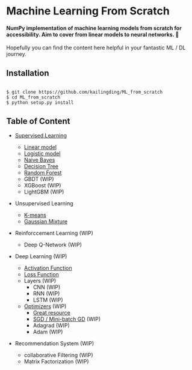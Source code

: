 # Machine Learning From Scratch

#### NumPy implementation of machine learning models from scratch for accessibility. Aim to cover from linear models to neural networks. 🚀

Hopefully you can find the content here helpful in your fantastic ML / DL journey.

## Installation

<pre><code>
$ git clone https://github.com/kailingding/ML_from_scratch 
$ cd ML_from_scratch 
$ python setup.py install
</code></pre>

## Table of Content
- [Supervised Learning](https://github.com/kailingding/ML_from_scratch/tree/master/ml_from_scratch/supervised_learning)
	- [Linear model](https://github.com/kailingding/ML_from_scratch/blob/master/ml_from_scratch/supervised_learning/linear_regression.py)
	- [Logistic model](https://github.com/kailingding/ML_from_scratch/blob/master/ml_from_scratch/supervised_learning/logistic_regression.py)
	- [Naive Bayes](https://github.com/kailingding/ML_from_scratch/blob/master/ml_from_scratch/supervised_learning/naive_bayes.py)
	- [Decision Tree](https://github.com/kailingding/ML_from_scratch/blob/master/ml_from_scratch/supervised_learning/decision_tree.py)
	- [Random Forest](https://github.com/kailingding/ML_from_scratch/blob/master/ml_from_scratch/supervised_learning/random_forest.py) 
	- GBDT (WIP)
	- XGBoost (WIP)
	- LightGBM (WIP)
- Unsupervised Learning
	- [K-means](https://github.com/kailingding/ML_from_scratch/blob/master/ml_from_scratch/unsupervised_learning/kmeans.py)
	- [Gaussian Mixture](https://github.com/kailingding/ML_from_scratch/blob/master/ml_from_scratch/unsupervised_learning/gaussian_mixture.py)
- Reinforccement Learning (WIP)
	- Deep Q-Network (WIP)
- Deep Learning (WIP)
	- [Activation Function](https://github.com/kailingding/ML_from_scratch/blob/master/ml_from_scratch/deep_learning/activation_function.py)
	- [Loss Function](https://github.com/kailingding/ML_from_scratch/blob/master/ml_from_scratch/deep_learning/loss_function.py)
	- Layers (WIP)
		- CNN (WIP)
		- RNN (WIP)
		- LSTM (WIP)
	- [Optimizers](https://github.com/kailingding/ML_from_scratch/blob/master/ml_from_scratch/deep_learning/optimizer.py) (WIP)
		- [Great resource](https://ruder.io/optimizing-gradient-descent/index.html#stochasticgradientdescent)
		- [SGD / Mini-batch GD](https://github.com/kailingding/ML_from_scratch/blob/master/ml_from_scratch/deep_learning/optimizer.py#L4) (WIP)
		- Adagrad (WIP)
		- Adam (WIP)
		
- Recommendation System (WIP)	
	- collaborative Filtering (WIP)
	- Matrix Factorization (WIP)
